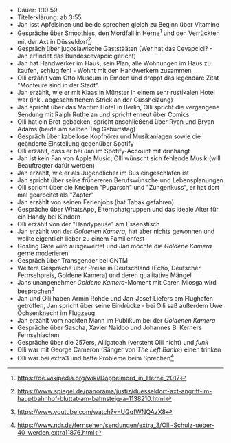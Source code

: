 - Dauer: 1:10:59
- Titelerklärung: ab 3:55 
- Jan isst Apfelsinen und beide sprechen gleich zu Beginn über Vitamine
- Gespräche über Smoothies, den Mordfall in Herne[^1] und den Verrückten mit der Axt in Düsseldorf[^2]
- Gespräch über jugoslawische Gaststääten (Wer hat das Cevapcici? - Jan erfindet das Bundescevapcicigericht)
- Jan hat Handwerker im Haus, sein Plan, alle Wohnungen im Haus zu kaufen, schlug fehl - Wohnt mit den Handwerkern zusammen
- Olli erzählt vom Otto Museum in Emden und droppt das legendäre Zitat "Monteure sind in der Stadt"
- Jan erzählt, wie er mit Klaas in Münster in einem sehr rustikalen Hotel war (inkl. abgeschnittenem Strick an der Gussheizung)
- Jan spricht über das Maritim Hotel in Berlin, Olli spricht die vergangene Sendung mit Ralph Ruthe an und spricht erneut über Comics
- Olli hat ein Brot gebacken, spricht anschließend über Ryan und Bryan Adams (beide am selben Tag Geburtstag)
- Gespräch über kabellose Kopfhörer und Musikanlagen sowie die geänderte Einstellung gegenüber Spotify
- Olli erzählt, dass er bei Jan im Spotify-Account mit drinhängt
- Jan ist kein Fan von Apple Music, Olli wünscht sich fehlende Musik (will Beauftragter dafür werden)
- Jan erzählt, wie er als Jugendlicher im Bus eingeschlafen ist
- Jan spricht über seine frühereren Berufswünsche und Lebensplanungen
- Olli spricht über die Kneipen "Puparsch" und "Zungenkuss", er hat dort mal gearbeitet als "Zapfer"
- Jan erzählt von seinen Ferienjobs (hat Tabak gefahren)
- Gespräche über WhatsApp, Elternchatgruppen und das ideale Alter für ein Handy bei Kindern
- Olli erzählt von der "Handypause" am Essenstisch
- Jan erzählt von der *Goldenen Kamera*, hat aber nichts gewonnen und wollte eigentlich lieber zu einem Familienfest
- Gosling Gate wird ausgewertet und Jan möchte die *Goldene Kamera* gerne moderieren
- Gespräch über Transgender bei GNTM
- Weitere Gespräche über Preise in Deutschland (Echo, Deutscher Fernsehpreis, Goldene Kamera) und deren qualitative Mängel
- Jans unangenehmer *Goldene Kamera*-Moment mit Caren Miosga wird besprochen[^3]
- Jan und Olli haben Armin Rohde und Jan-Josef Liefers am Flughafen getroffen, Jan spricht über seine Eindrücke - bei Olli saß außerdem Uwe Ochsenknecht im Flugzeug
- Jan erzählt vom nackten Mann im Publikum bei der *Goldenen Kamera*
- Gespräche über Sascha, Xavier Naidoo und Johannes B. Kerners Fernsehlachen
- Gespräche über die 257ers, Alligatoah (versteht Olli nicht) und *funk*
- Olli war mit George Cameron (Sänger von *The Left Banke*) einen trinken
- Olli war bei extra3 und hatte Probleme beim Sprechen[^4]


[^1]: https://de.wikipedia.org/wiki/Doppelmord_in_Herne_2017
[^2]: https://www.spiegel.de/panorama/justiz/duesseldorf-axt-angriff-im-hauptbahnhof-bluttat-am-bahnsteig-a-1138210.html
[^3]: https://www.youtube.com/watch?v=UGqfWNQAzX8
[^4]: https://www.ndr.de/fernsehen/sendungen/extra_3/Olli-Schulz-ueber-40-werden,extra11876.html
